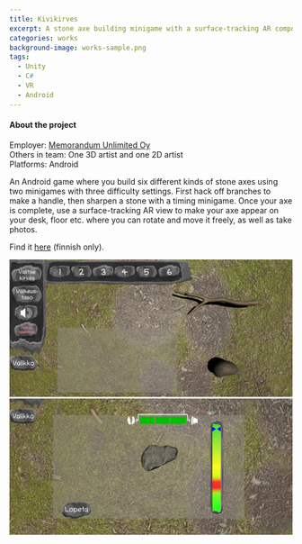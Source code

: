 ```yaml
---
title: Kivikirves
excerpt: A stone axe building minigame with a surface-tracking AR component.
categories: works
background-image: works-sample.png
tags:
  - Unity
  - C#
  - VR
  - Android
---
```


#### About the project

Employer: [Memorandum Unlimited Oy](https://www.memorandum.fi/)<br>
Others in team: One 3D artist and one 2D artist<br>
Platforms: Android<br>



An Android game where you build six different kinds of stone axes using two minigames with three difficulty settings.
First hack off branches to make a handle, then sharpen a stone with a timing minigame.
Once your axe is complete, use a surface-tracking AR view to make your axe appear on your desk, floor etc. where you can rotate and move it freely, as well as take photos.

Find it [here](https://www.memorandum.fi/news/kivikautiset-tyotavat-tutuiksi-kivikirves-pelilla/) (finnish only).

<span><img src="/images/kk1.png" alt="" /></span>
<span><img src="/images/kk2.png" alt="" /></span>
